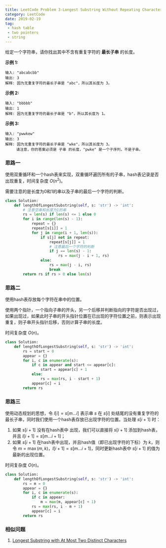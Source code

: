 ```yaml
---
title: LeetCode Problem 3-Longest Substring Without Repeating Characters
category: LeetCode
date: 2019-02-19
tag:
 - hash table
 - two pointers
 - string
---
```


给定一个字符串，请你找出其中不含有重复字符的 **最长子串** 的长度。

**示例 1:**

```
输入: "abcabcbb"
输出: 3 
解释: 因为无重复字符的最长子串是 "abc"，所以其长度为 3。
```

**示例 2:**

```
输入: "bbbbb"
输出: 1
解释: 因为无重复字符的最长子串是 "b"，所以其长度为 1。
```

**示例 3:**

```
输入: "pwwkew"
输出: 3
解释: 因为无重复字符的最长子串是 "wke"，所以其长度为 3。
     请注意，你的答案必须是 子串 的长度，"pwke" 是一个子序列，不是子串。
```

### 思路一

使用双重循环和一个hash表来实现，双重循环遍历所有的子串，hash表记录是否出现重复，时间复杂度 $O(n^2)$。

需要注意的是长度为0和1的串以及子串的最后一个字符的判断。

```python
class Solution:
    def lengthOfLongestSubstring(self, s: 'str') -> 'int':
        # 注意空串和长度为1的串
        rs = len(s) if len(s) <= 1 else 0
        for i in range(len(s) - 1):
            repeat = {}
            repeat[s[i]] = 1
            for j in range(i + 1, len(s)):
                if s[j] not in repeat:
                    repeat[s[j]] = 1
                    # 注意最后一个字符的判断
                    if j == len(s) - 1:
                        rs = max(j - i + 1, rs)
                else:
                    rs = max(j - i, rs)
                    break
        return rs if rs > 0 else len(s)
```

### 思路二

使用hash表存放每个字符在串中的位置。

使用两个指针，一个指向子串的开头，另一个后移并判断指向的字符是否出现过，如果出现过，如果此时子串的开头指针位置在已出现的字符位置之前，则表示出现重复，则子串开头指针后移，否则计算子串的长度。

时间复杂度 $O(n)$。

```python
class Solution:
    def lengthOfLongestSubstring(self, s: 'str') -> 'int':
        rs = start = 0
        appear = {}
        for i, c in enumerate(s):
            if c in appear and start <= appear[c]:
                start = appear[c] + 1
            else:
                rs = max(rs, i - start + 1)    
            appear[c] = i
        return rs
```

### 思路三

使用动态规划的思想，令 $l[i] = s[m\dots i]$ 表示串 $s$ 在 $s[i]$ 处结尾的没有重复字符的最长子串，同时我们使用一个hash表存放已出现字符的位置。当处理 $s[i+1]$ 时：

1. 如果 $s[i+1]$ 没有在hash表中 出现，我们可以直接将 $s[i+1]$ 添加到hash表，并且 $l[i+1] = s[m\dots i+1]$；
2. 如果 $s[i+1]$ 在hash表中出现，并且hash值（即已出现字符的下标）为 $k$，则令 $m = \max(m, k)$，$l[i+1] = s[m\dots i+1]$，同时更新hash表中 $s[i+1]$ 的值为最新的出现位置。

时间复杂度 $O(n)$。

```python
class Solution:
    def lengthOfLongestSubstring(self, s: 'str') -> 'int':
        rs = m = 0
        appear = {}
        for i, c in enumerate(s):
            if c in appear:
                m = max(m, appear[c] + 1)
            rs = max(rs, i - m + 1)
            appear[c] = i
        return rs
```

### 相似问题

1. [Longest Substring with At Most Two Distinct Characters](https://leetcode.com/problems/longest-substring-with-at-most-two-distinct-characters/)

